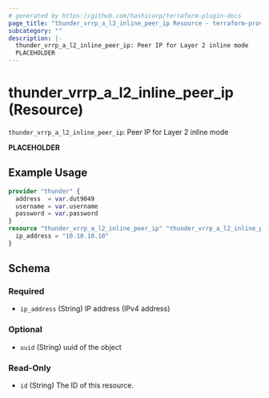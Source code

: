 ```yaml
---
# generated by https://github.com/hashicorp/terraform-plugin-docs
page_title: "thunder_vrrp_a_l2_inline_peer_ip Resource - terraform-provider-thunder"
subcategory: ""
description: |-
  thunder_vrrp_a_l2_inline_peer_ip: Peer IP for Layer 2 inline mode
  PLACEHOLDER
---
```


# thunder_vrrp_a_l2_inline_peer_ip (Resource)

`thunder_vrrp_a_l2_inline_peer_ip`: Peer IP for Layer 2 inline mode

__PLACEHOLDER__

## Example Usage

```terraform
provider "thunder" {
  address  = var.dut9049
  username = var.username
  password = var.password
}
resource "thunder_vrrp_a_l2_inline_peer_ip" "thunder_vrrp_a_l2_inline_peer_ip" {
  ip_address = "10.10.10.10"
}
```

<!-- schema generated by tfplugindocs -->
## Schema

### Required

- `ip_address` (String) IP address (IPv4 address)

### Optional

- `uuid` (String) uuid of the object

### Read-Only

- `id` (String) The ID of this resource.


